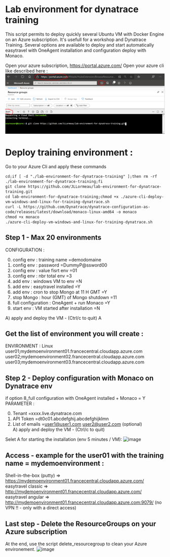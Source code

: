 # Lab environment for dynatrace training
This script permits to deploy quickly several Ubuntu VM with Docker Engine on an Azure subscription. It's usefull for a workshop and Dynatrace Training. Several options are available to deploy and start automatically easytravel with OneAgent installation and configuration deploy with Monaco. 

Open your azure subscription, https://portal.azure.com/ 
Open your azure cli like described here :  
![cli-azure](cli-azure.png)

  
# Deploy training environment : 
Go to your Azure Cli and apply these commands
   
    cd;if [ -d "./lab-environment-for-dynatrace-training" ];then rm -rf ./lab-environment-for-dynatrace-training;fi
    git clone https://github.com/JLLormeau/lab-environment-for-dynatrace-training.git
    cd lab-environment-for-dynatrace-training;chmod +x ./azure-cli-deploy-vm-windows-and-linux-for-training-dynatrace.sh
    curl -L https://github.com/Dynatrace/dynatrace-configuration-as-code/releases/latest/download/monaco-linux-amd64 -o monaco
    chmod +x monaco
    ./azure-cli-deploy-vm-windows-and-linux-for-training-dynatrace.sh
      

## Step 1 - Max 20 environments
CONFIGURATION :  

0) config env : training name                          =demodomaine
1) config env : password                               =DummyP@ssword00
2) config env : value fisrt env                        =01
3) config env : nbr total env                          =3
4) add env : windows VM to env                         =N
5) add env : easytravel installed                      =Y
6) add env : cron to stop Mongo at 11 H GMT            =Y
7) stop Mongo : hour (GMT) of Mongo shutdown           =11
8) full configuration : OneAgent + run Monaco          =Y
9) start env : VM started after installation           =N  

A) apply and deploy the VM - (Ctrl/c to quit) A

## Get the list of environment you will create : 
ENVIRONMENT : Linux
user01;mydemoenvironment01.francecentral.cloudapp.azure.com
user02;mydemoenvironment02.francecentral.cloudapp.azure.com
user03;mydemoenvironment03.francecentral.cloudapp.azure.com

## Step 2 - Deploy configuration with Monaco on Dynatrace env  
if option 8_full configuration with OneAgent installed + Monaco = Y
PARAMETER :  

0) Tenant                               =xxxx.live.dynatrace.com  
1) API Token                            =dt0c01.abcdefghij.abcdefghijklmn   
3) List of emails                       =user1@user1.com user2@user2.com (optional)  
A) apply and deploy the VM - (Ctrl/c to quit)  

Selet A for starting the installation (env 5 minutes / VM): 
![image](https://user-images.githubusercontent.com/40337213/149200827-f44df686-ce63-427f-bfa6-aa7e227c1e66.png)

## Access - example for the user01 with the training name = mydemoenvironment  : 

Shell-in-the-box (putty) => https://mydemoenvironment01.francecentral.cloudapp.azure.com/  
easytravel classic  => http://mydemoenvironment01.francecentral.cloudapp.azure.com/  
easytravel angular  => http://mydemoenvironment01.francecentral.cloudapp.azure.com:9079/  (no VPN !! - only with a direct access)  


## Last step - Delete the ResourceGroups on your Azure subscription
At the end, use the script delete_resourcegroup to clean your Azure environement. 
![image](https://user-images.githubusercontent.com/40337213/149200383-cca7dd1a-d18e-43d5-b64b-9559d6f07b04.png)

   

